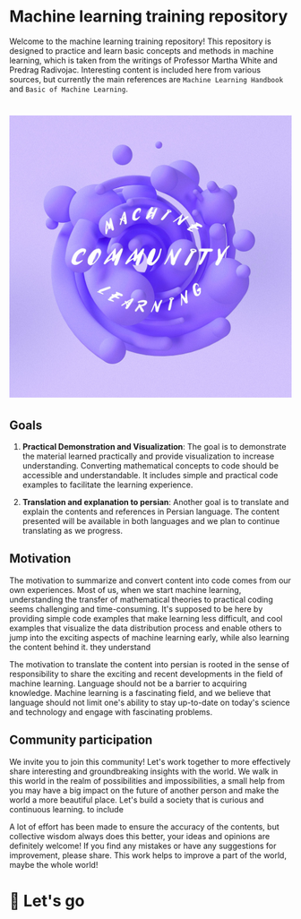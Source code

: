 # Machine learning training repository

Welcome to the machine learning training repository! This repository is designed to practice and learn basic concepts and methods in machine learning, which is taken from the writings of Professor Martha White and Predrag Radivojac. Interesting content is included here from various sources, but currently the main references are `Machine Learning Handbook` and `Basic of Machine Learning`.


# <center> ![picture](images/ML_Community.jpg)




## Goals

1. **Practical Demonstration and Visualization**: The goal is to demonstrate the material learned practically and provide visualization to increase understanding. Converting mathematical concepts to code should be accessible and understandable. It includes simple and practical code examples to facilitate the learning experience.

2. **Translation and explanation to persian**: Another goal is to translate and explain the contents and references in Persian language. The content presented will be available in both languages and we plan to continue translating as we progress.

## Motivation

The motivation to summarize and convert content into code comes from our own experiences. Most of us, when we start machine learning, understanding the transfer of mathematical theories to practical coding seems challenging and time-consuming. It's supposed to be here by providing simple code examples that make learning less difficult, and cool examples that visualize the data distribution process and enable others to jump into the exciting aspects of machine learning early, while also learning the content behind it. they understand

The motivation to translate the content into persian is rooted in the sense of responsibility to share the exciting and recent developments in the field of machine learning. Language should not be a barrier to acquiring knowledge. Machine learning is a fascinating field, and we believe that language should not limit one's ability to stay up-to-date on today's science and technology and engage with fascinating problems.

## Community participation

We invite you to join this community! Let's work together to more effectively share interesting and groundbreaking insights with the world. We walk in this world in the realm of possibilities and impossibilities, a small help from you may have a big impact on the future of another person and make the world a more beautiful place. Let's build a society that is curious and continuous learning. to include

A lot of effort has been made to ensure the accuracy of the contents, but collective wisdom always does this better, your ideas and opinions are definitely welcome! If you find any mistakes or have any suggestions for improvement, please share. This work helps to improve a part of the world, maybe the whole world!


# 🚀 Let's go
 
